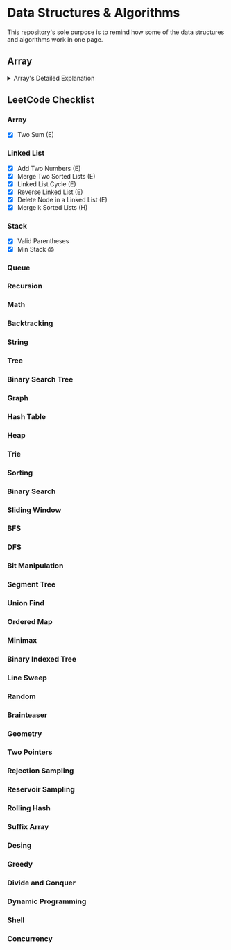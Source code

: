 # Data Structures & Algorithms

This repository's sole purpose is to remind how some of the data structures and algorithms work in one page.

## Array
<details><summary>Array's Detailed Explanation</summary>
  
### Properties of Array
* Array can store data of specified data type
* It has **contiguous** memory location
* Every "cell" of an array has unique index
* Index starts with 0 instead of 1
* Size of array needs to be specified mendatorily and cannot be modified.

### Definition of Array
Array is a datastructure consisting of a collection of elements, each identified by array index. An array is stored such that the position of each element can be computed from its index cell by a mathematical formula.
* **One Dimensional Array** -> arr[col]
* **Two Dimensional Array** -> arr[row][col]
* **Three Dimensional Array** -> arr[depth][row][col]

_Note: **Java** supports upto **255** dimensional array:clap::clap::clap:_

### Time and Space Complexity of 1D Array
Particulars | Time Complexity | Space Complexity
----------- | --------------- | ----------------
Creating an empty array | O(1) | O(N)
Inserting a value in an array | O(1) | O(1)
Traversing a given array | O(N) | O(1)
Accessing given cell number | O(1) | O(1)
Searching a given value | O(N) | O(1)
Deleting a cell's value | O(1) | O(1)

### Time and Space Complexity of 2D Array
Particulars | Time Complexity | Space Complexity
----------- | --------------- | -----------------
Creating an array | O(1) | O(MN)
Inserting a value | O(1) | O(1)
Traversing given array | O(MN) | O(1)
Accessing given cell number | O(1) | O(1)
Searching a given value | O(MN) | O(1)
Deleting a given cell's value | O(1) | O(1)

### When to Use / Avoid Array?
#### Use
* When there is a need to store multiple similar type of data
* When random access is regular affair because it only takes O(1)
#### Avoid
* Data to be stored are non-homogenous
* When number of data to be stored is not know in advance

### Array Implementations
* [OneDimensionalArray](https://github.com/yeunyuankuo/Data-Structures-Algorithms/blob/master/Array/OneDimensionalArray.java)
* [TwoDimensionalArray](https://github.com/yeunyuankuo/Data-Structures-Algorithms/blob/master/Array/TwoDimensionalArray.java)
</details>


## LeetCode Checklist
### Array
- [x] Two Sum (E)
### Linked List
- [x] Add Two Numbers (E)
- [x] Merge Two Sorted Lists (E)
- [x] Linked List Cycle (E)
- [x] Reverse Linked List (E)
- [x] Delete Node in a Linked List (E)
- [x] Merge k Sorted Lists (H)
### Stack
- [x] Valid Parentheses
- [x] Min Stack :scream:
### Queue
### Recursion
### Math
### Backtracking
### String
### Tree
### Binary Search Tree
### Graph
### Hash Table
### Heap
### Trie
### Sorting
### Binary Search
### Sliding Window
### BFS
### DFS
### Bit Manipulation
### Segment Tree
### Union Find
### Ordered Map
### Minimax
### Binary Indexed Tree
### Line Sweep
### Random
### Brainteaser
### Geometry
### Two Pointers
### Rejection Sampling
### Reservoir Sampling
### Rolling Hash
### Suffix Array
### Desing
### Greedy
### Divide and Conquer
### Dynamic Programming
### Shell
### Concurrency
